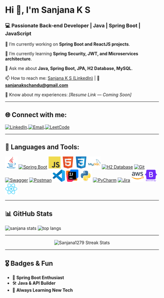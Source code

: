 # Hi 👋, I'm Sanjana K S  
### 💻 Passionate Back-end Developer | Java | Spring Boot | JavaScript  

🔭 I’m currently working on **Spring Boot and ReactJS projects**.  

🌱 I’m currently learning **Spring Security, JWT, and Microservices architecture**.  

💬 Ask me about **Java, Spring Boot, JPA, H2 Database, MySQL**.  

📫 How to reach me: [Sanjana K S (LinkedIn)](https://www.linkedin.com/in/sanjana-k-s-909366196) | 📧 **sanjanakschandu@gmail.com**  

📄 Know about my experiences: *[Resume Link — Coming Soon]*  


---

## 🌐 Connect with me:
<p align="left">
<a href="https://www.linkedin.com/in/sanjana-k-s-909366196" target="blank">
  <img align="center" src="https://raw.githubusercontent.com/rahuldkjain/github-profile-readme-generator/master/src/images/icons/Social/linked-in-alt.svg" alt="LinkedIn" height="30" width="40" />
</a>
<a href="mailto:sanjanakschandu@gmail.com" target="blank">
  <img align="center" src="https://cdn-icons-png.flaticon.com/512/281/281769.png" alt="Email" height="30" width="30" />
</a>
<a href="https://leetcode.com/u/sanjana1279/" target="blank">
  <img align="center" src="https://upload.wikimedia.org/wikipedia/commons/1/19/LeetCode_logo_black.png" alt="LeetCode" height="30" width="30" />
</a>
</p>
 

---

## 🚀 Languages and Tools:
<p align="left"> 
<a href="https://www.java.com" target="_blank"><img src="https://raw.githubusercontent.com/devicons/devicon/master/icons/java/java-original.svg" alt="Java" width="40" height="40"/></a>  
<a href="https://spring.io/projects/spring-boot" target="_blank"><img src="https://www.vectorlogo.zone/logos/springio/springio-icon.svg" alt="Spring Boot" width="40" height="40"/></a>  
<a href="https://developer.mozilla.org/en-US/docs/Web/JavaScript" target="_blank"><img src="https://raw.githubusercontent.com/devicons/devicon/master/icons/javascript/javascript-original.svg" alt="JavaScript" width="40" height="40"/></a>  
<a href="https://developer.mozilla.org/en-US/docs/Web/HTML" target="_blank"><img src="https://raw.githubusercontent.com/devicons/devicon/master/icons/html5/html5-original.svg" alt="HTML5" width="40" height="40"/></a>  
<a href="https://developer.mozilla.org/en-US/docs/Web/CSS" target="_blank"><img src="https://raw.githubusercontent.com/devicons/devicon/master/icons/css3/css3-original.svg" alt="CSS3" width="40" height="40"/></a>  
<a href="https://www.mysql.com/" target="_blank"><img src="https://raw.githubusercontent.com/devicons/devicon/master/icons/mysql/mysql-original-wordmark.svg" alt="MySQL" width="40" height="40"/></a>  
<a href="https://www.h2database.com/" target="_blank"><img src="https://cdn.worldvectorlogo.com/logos/h2-database.svg" alt="H2 Database" width="40" height="40"/></a>  
<a href="https://git-scm.com/" target="_blank"><img src="https://www.vectorlogo.zone/logos/git-scm/git-scm-icon.svg" alt="Git" width="40" height="40"/></a>  
<a href="https://swagger.io/" target="_blank"><img src="https://static1.smartbear.co/swagger/media/assets/images/swagger_logo.svg" alt="Swagger" width="40" height="40"/></a>  
<a href="https://www.postman.com/" target="_blank"><img src="https://www.vectorlogo.zone/logos/getpostman/getpostman-icon.svg" alt="Postman" width="40" height="40"/></a>  
<a href="https://code.visualstudio.com/" target="_blank"><img src="https://raw.githubusercontent.com/devicons/devicon/master/icons/vscode/vscode-original.svg" alt="VS Code" width="40" height="40"/></a>  
<a href="https://www.jetbrains.com/idea/" target="_blank"><img src="https://raw.githubusercontent.com/devicons/devicon/master/icons/intellij/intellij-original.svg" alt="IntelliJ IDEA" width="40" height="40"/></a>  
<a href="https://www.python.org/" target="_blank"><img src="https://raw.githubusercontent.com/devicons/devicon/master/icons/python/python-original.svg" alt="Python" width="40" height="40"/></a>  
<a href="https://www.jetbrains.com/pycharm/" target="_blank"><img src="https://resources.jetbrains.com/storage/products/company/brand/logos/PyCharm_icon.png" alt="PyCharm" width="40" height="40"/></a>  
<a href="https://www.atlassian.com/software/jira" target="_blank"><img src="https://cdn.worldvectorlogo.com/logos/jira-1.svg" alt="Jira" width="40" height="40"/></a>  
<a href="https://aws.amazon.com/" target="_blank"><img src="https://raw.githubusercontent.com/devicons/devicon/master/icons/amazonwebservices/amazonwebservices-original-wordmark.svg" alt="AWS" width="40" height="40"/></a>  
<a href="https://getbootstrap.com" target="_blank"><img src="https://raw.githubusercontent.com/devicons/devicon/master/icons/bootstrap/bootstrap-plain-wordmark.svg" alt="Bootstrap" width="40" height="40"/></a>  
<a href="https://react.dev/" target="_blank"><img src="https://raw.githubusercontent.com/devicons/devicon/master/icons/react/react-original.svg" alt="ReactJS" width="40" height="40"/></a>  
</p>


---

## 📊 GitHub Stats
<p align="left">
<img src="https://github-readme-stats.vercel.app/api?username=Sanjana1279&show_icons=true&bg_color=FAF9F6&title_color=000000&text_color=000000&icon_color=8B4513" alt="sanjana stats" />
<img src="https://github-readme-stats.vercel.app/api/top-langs/?username=Sanjana1279&layout=compact&bg_color=FAF9F6&title_color=000000&text_color=000000" alt="top langs" />
</p>

---
<p align="center">
  <img align="center" src="https://github-readme-streak-stats.herokuapp.com/?user=Sanjana1279&background=FAF9F6&ring=8B4513&fire=8B4513&currStreakLabel=000000&sideLabels=000000&dates=000000&stroke=000000" alt="Sanjana1279 Streak Stats" />
</p>


---

## 🎖️ Badges & Fun
- 🌱 **Spring Boot Enthusiast**  
- 🛠️ **Java & API Builder**  
- 🚀 **Always Learning New Tech**  
